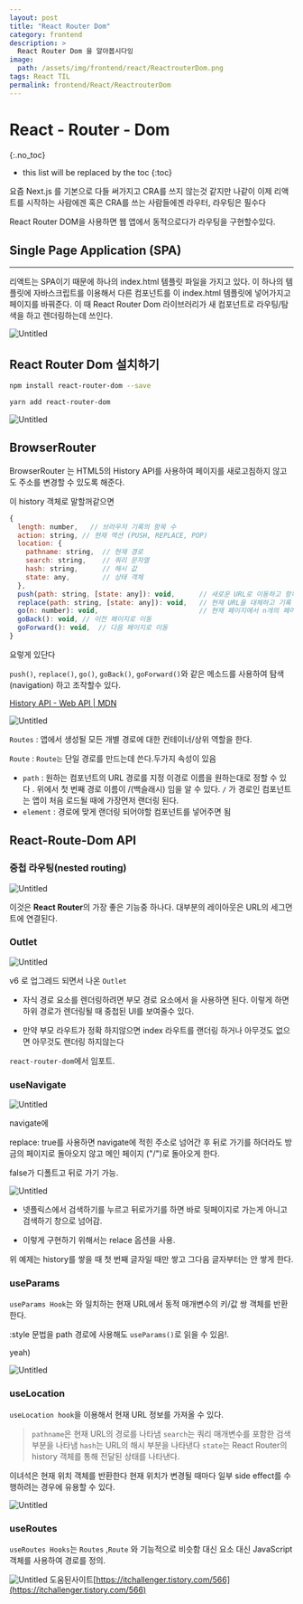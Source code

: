 ```yaml
---
layout: post
title: "React Router Dom"
category: frontend
description: >
  React Router Dom 을 알아봅시다잉
image:
  path: /assets/img/frontend/react/ReactrouterDom.png
tags: React TIL
permalink: frontend/React/ReactrouterDom
---
```


# React - Router - Dom
{:.no_toc}

* this list will be replaced by the toc
{:toc}

요즘 Next.js 를 기본으로 다들 써가지고 CRA를 쓰지 않는것 같지만 나같이 이제 리액트를 시작하는 사람에겐 혹은 CRA를 쓰는 사람들에겐 라우터, 라우팅은 필수다

React Router DOM을 사용하면 웹 앱에서 동적으로다가 라우팅을 구현할수있다.
<!--more-->

## Single Page Application (SPA)

---

리액트는 SPA이기 때문에 하나의 index.html 템플릿 파일을 가지고 있다. 이 하나의 템플릿에 자바스크립트를 이용해서 다른 컴포넌트를 이 index.html 템플릿에 넣어가지고 페이지를 바꿔준다. 이 때 React Router Dom 라이브러리가 새 컴포넌트로 라우팅/탐색을 하고 렌더링하는데 쓰인다.

![Untitled](/assets/img/frontend/react/route1.png)

## React Router Dom 설치하기

```bash
npm install react-router-dom --save

yarn add react-router-dom
```

![Untitled](/assets/img/frontend/react/route2.png)

## BrowserRouter

BrowserRouter 는 HTML5의 History API를 사용하여 페이지를 새로고침하지 않고도 주소를 변경할 수 있도록 해준다.

이 history 객체로 말할꺼같으면

```js
{
  length: number,   // 브라우저 기록의 항목 수
  action: string, // 현재 액션 (PUSH, REPLACE, POP)
  location: {
    pathname: string,  // 현재 경로
    search: string,    // 쿼리 문자열
    hash: string,      // 해시 값
    state: any,        // 상태 객체
  },
  push(path: string, [state: any]): void,      // 새로운 URL로 이동하고 항목 추가
  replace(path: string, [state: any]): void,   // 현재 URL을 대체하고 기록 수정
  go(n: number): void,                         // 현재 페이지에서 n개의 페이지 전/후로 이동
  goBack(): void, // 이전 페이지로 이동
  goForward(): void,  // 다음 페이지로 이동
}
```

요렇게 있단다

`push()`, `replace()`, `go()`, `goBack()`, `goForward()`와 같은 메소드를 사용하여 탐색(navigation) 하고 조작할수 있다.

[History API - Web API | MDN](https://developer.mozilla.org/ko/docs/Web/API/History_API)

![Untitled](/assets/img/frontend/react/route3.png)

`Routes` : 앱에서 생성될 모든 개별 경로에 대한 컨테이너/상위 역할을 한다.

`Route` : `Route는` 단일 경로를 만드는데 쓴다.두가지 속성이 있음

- `path` : 원하는 컴포넌트의 URL 경로를 지정 이경로 이름을 원하는대로 정할 수 있다 . 위에서 첫 번째 경로 이름이 /(백슬래시) 임을 알 수 있다. `/` 가 경로인 컴포넌트는 앱이 처음 로드될 때에 가장먼저 랜더링 된다.
- `element` : 경로에 맞게 랜더링 되어야할 컴포넌트를 넣어주면 됨

## **React-Route-Dom API**

### **중첩 라우팅(nested routing)**

![Untitled](/assets/img/frontend/react/route4.png)

이것은 **React Router**의 가장 좋은 기능중 하나다. 대부분의 레이아웃은 URL의 세그먼트에 연결된다.

### **Outlet**

![Untitled](/assets/img/frontend/react/route5.png)

v6 로 업그레드 되면서 나온 `Outlet`

- 자식 경로 요소를 렌더링하려면 부모 경로 요소에서 <Outlet>을 사용하면 된다. 이렇게 하면 하위 경로가 렌더링될 때 중첩된 UI를 보여줄수 있다.

- 만약 부모 라우트가 정확 하지않으면 index 라우트를 랜더링 하거나 아무것도 없으면 아무것도 랜더링 하지않는다

`react-router-dom`에서 임포트.

### **useNavigate**

![Untitled](/assets/img/frontend/react/route6.png)

navigate에

replace: true를 사용하면 navigate에 적힌 주소로 넘어간 후 뒤로 가기를 하더라도 방금의 페이지로 돌아오지 않고 메인 페이지 ("/")로 돌아오게 한다.

false가 디폴트고 뒤로 가기 가능.

![Untitled](/assets/img/frontend/react/route7.png)

- 넷플릭스에서 검색하기를 누르고 뒤로가기를 하면 바로 뒷페이지로 가는게 아니고 검색하기 창으로 넘어감.

- 이렇게 구현하기 위해서는 relace 옵션을 사용.

위 예제는 history를 쌓을 때 첫 번째 글자일 때만 쌓고 그다음 글자부터는 안 쌓게 한다.

### **useParams**

`useParams Hook`는 <Route path>와 일치하는 현재 URL에서 동적 매개변수의 키/값 쌍 객체를 반환한다.

:style 문법을 path 경로에 사용해도 `useParams()`로 읽을 수 있음!.

yeah)

![Untitled](/assets/img/frontend/react/route8.png)

### **useLocation**

`useLocation hook`을 이용해서 현재 URL 정보를 가져올 수 있다.

> `pathname`은 현재 URL의 경로를 나타냄
> `search`는 쿼리 매개변수를 포함한 검색 부분을 나타냄
> `hash`는 URL의 해시 부분을 나타낸다
> `state`는 React Router의 history 객체를 통해 전달된 상태를 나타낸다.

이녀석은 현재 위치 객체를 반환한다 현재 위치가 변경될 때마다 일부 side effect를 수행하려는 경우에 유용할 수 있다.

![Untitled](/assets/img/frontend/react/route9.png)

### **useRoutes**

`useRoutes Hooks`는 `Routes` ,`Route` 와 기능적으로 비슷함 대신 요소 대신 JavaScript 객체를 사용하여 경로를 정의.

![Untitled](/assets/img/frontend/react/route10.png)
도움된사이트[https://itchallenger.tistory.com/566](https://itchallenger.tistory.com/566)
